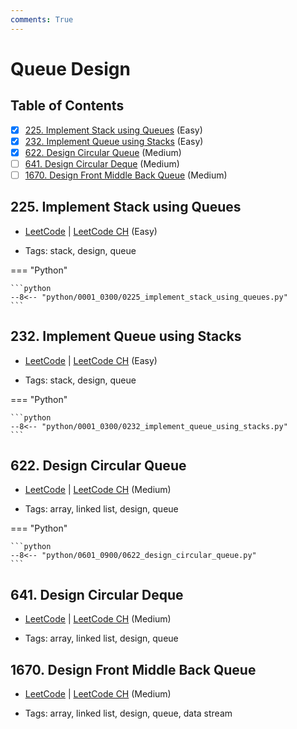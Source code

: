 ```yaml
---
comments: True
---
```


# Queue Design

## Table of Contents

- [x] [225. Implement Stack using Queues](https://leetcode.cn/problems/implement-stack-using-queues/) (Easy)
- [x] [232. Implement Queue using Stacks](https://leetcode.cn/problems/implement-queue-using-stacks/) (Easy)
- [x] [622. Design Circular Queue](https://leetcode.cn/problems/design-circular-queue/) (Medium)
- [ ] [641. Design Circular Deque](https://leetcode.cn/problems/design-circular-deque/) (Medium)
- [ ] [1670. Design Front Middle Back Queue](https://leetcode.cn/problems/design-front-middle-back-queue/) (Medium)

## 225. Implement Stack using Queues

-   [LeetCode](https://leetcode.com/problems/implement-stack-using-queues/) | [LeetCode CH](https://leetcode.cn/problems/implement-stack-using-queues/) (Easy)

-   Tags: stack, design, queue

=== "Python"

    ```python
    --8<-- "python/0001_0300/0225_implement_stack_using_queues.py"
    ```



## 232. Implement Queue using Stacks

-   [LeetCode](https://leetcode.com/problems/implement-queue-using-stacks/) | [LeetCode CH](https://leetcode.cn/problems/implement-queue-using-stacks/) (Easy)

-   Tags: stack, design, queue

=== "Python"

    ```python
    --8<-- "python/0001_0300/0232_implement_queue_using_stacks.py"
    ```



## 622. Design Circular Queue

-   [LeetCode](https://leetcode.com/problems/design-circular-queue/) | [LeetCode CH](https://leetcode.cn/problems/design-circular-queue/) (Medium)

-   Tags: array, linked list, design, queue

=== "Python"

    ```python
    --8<-- "python/0601_0900/0622_design_circular_queue.py"
    ```



## 641. Design Circular Deque

-   [LeetCode](https://leetcode.com/problems/design-circular-deque/) | [LeetCode CH](https://leetcode.cn/problems/design-circular-deque/) (Medium)

-   Tags: array, linked list, design, queue


## 1670. Design Front Middle Back Queue

-   [LeetCode](https://leetcode.com/problems/design-front-middle-back-queue/) | [LeetCode CH](https://leetcode.cn/problems/design-front-middle-back-queue/) (Medium)

-   Tags: array, linked list, design, queue, data stream
